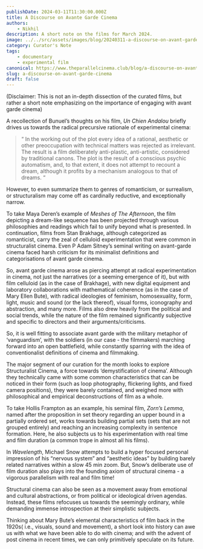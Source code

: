 ```yaml
---
publishDate: 2024-03-11T11:30:00.000Z
title: A Discourse on Avante Garde Cinema
authors:
    - Nikhil
description: A short note on the films for March 2024.
image: ../../src/assets/images/blog/20240311-a-discourse-on-avant-garde-cinema.jpeg
category: Curator's Note
tags:
    - documentary
    - experimental film
canonical: https://www.theparallelcinema.club/blog/a-discourse-on-avant-garde-cinema
slug: a-discourse-on-avant-garde-cinema
draft: false
---
```

(Disclaimer: This is not an in-depth dissection of the curated films, but rather a short note emphasizing on the importance of engaging with avant garde cinema)

A recollection of Bunuel’s thoughts on his film, *Un Chien Andalou* briefly drives us towards the radical precursive rationale of experimental cinema:

> “ In the working out of the plot every idea of a rational, aesthetic or other preoccupation with technical matters was rejected as irrelevant. The result is a film deliberately anti-plastic, anti-artistic, considered by traditional canons. The plot is the result of a conscious psychic automatism, and, to that extent, it does not attempt to recount a dream, although it profits by a mechanism analogous to that of dreams. “

However, to even summarize them to genres of romanticism, or surrealism, or structuralism may come off as cardinally reductive, and exceptionally narrow.

To take Maya Deren’s example of *Meshes of The Afternoon*, the film depicting a dream-like sequence has been projected through various philosophies and readings which fail to unify beyond what is presented. In continuation, films from Stan Brakhage, although categorized as romanticist, carry the zeal of celluloid experimentation that were common in structuralist cinema. Even P Adam Sitney’s seminal writing on avant-garde cinema faced harsh criticism for its minimalist definitions and categorisations of avant garde cinema.

So, avant garde cinema arose as piercing attempt at radical experimentation in cinema, not just the narratives (or a seeming emergence of it), but with film celluloid (as in the case of Brakhage), with new digital equipment and laboratory collaborations with mathematical coherence (as in the case of Mary Ellen Bute), with radical ideologies of feminism, homosexuality, form, light, music and sound (or the lack thereof), visual forms, iconography and abstraction, and many more. Films also drew heavily from the political and social trends, while the nature of the film remained significantly subjective and specific to directors and their arguments/criticisms.

So, it is well fitting to associate avant garde with the military metaphor of ‘vanguardism’, with the soldiers (in our case - the filmmakers) marching forward into an open battlefield, while constantly sparring with the idea of conventionalist definitions of cinema and filmmaking.

The major segment of our curation for the month looks to explore Structuralist Cinema, a force towards ‘demystification of cinema’. Although they technically came with some common characteristics that can be noticed in their form (such as loop photography, flickering lights, and fixed camera positions), they were barely contained, and weighed more with philosophical and empirical deconstructions of film as a whole.

To take Hollis Frampton as an example, his seminal film, *Zorn’s Lemma*, named after the proposition in set theory regarding an upper bound in a partially ordered set, works towards building partial sets (sets that are not grouped entirely) and reaching an increasing complexity in sentence formation. Here, he also subjects us to his experimentation with real time and film duration (a common trope in almost all his films).

In *Wavelength*, Michael Snow attempts to build a hyper focused personal impression of his “nervous system” and “aesthetic ideas” by building barely related narratives within a slow 45 min zoom. But, Snow’s deliberate use of film duration also plays into the founding axiom of structural cinema - a vigorous parallelism with real and film time!

Structural cinema can also be seen as a movement away from emotional and cultural abstractions, or from political or ideological driven agendas. Instead, these films refocuses us towards the seemingly ordinary, while demanding immense introspection at their simplistic subjects.

Thinking about Mary Bute’s elemental characteristics of film back in the 1920s( i.e., visuals, sound and movement), a short look into history can awe us with what we have been able to do with cinema; and with the advent of post cinema in recent times, we can only primitively speculate on its future.
